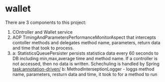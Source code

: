 wallet
======

There are 3 components to this project:

1) COntroller and Wallet service
2) AOP TimingAndParametersPerformanceMonitorAspect that intercepts contoller methods and delegates 
method name, parameters, return data and time that took to process.
3) a: StatisticsQueuePersister persists statistica data every 60 seconds to DB 
including min,max,average time and method name. If a controller is not accessed, then no data is written.
Schechuling is handled by Spring <task:annotation-driven/>
   b: MethodInterseptionLogger - loggs method name, parameters, resturn data and time, it took to for a method to run
